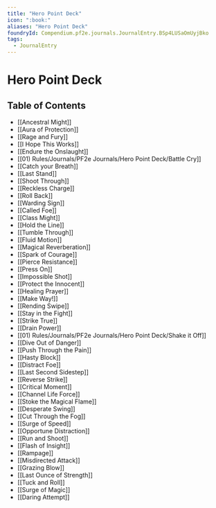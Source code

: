 ```yaml
---
title: "Hero Point Deck"
icon: ":book:"
aliases: "Hero Point Deck"
foundryId: Compendium.pf2e.journals.JournalEntry.BSp4LUSaOmUyjBko
tags:
  - JournalEntry
---
```


# Hero Point Deck

## Table of Contents

- [[Ancestral Might]]
- [[Aura of Protection]]
- [[Rage and Fury]]
- [[I Hope This Works]]
- [[Endure the Onslaught]]
- [[01) Rules/Journals/PF2e Journals/Hero Point Deck/Battle Cry]]
- [[Catch your Breath]]
- [[Last Stand]]
- [[Shoot Through]]
- [[Reckless Charge]]
- [[Roll Back]]
- [[Warding Sign]]
- [[Called Foe]]
- [[Class Might]]
- [[Hold the Line]]
- [[Tumble Through]]
- [[Fluid Motion]]
- [[Magical Reverberation]]
- [[Spark of Courage]]
- [[Pierce Resistance]]
- [[Press On]]
- [[Impossible Shot]]
- [[Protect the Innocent]]
- [[Healing Prayer]]
- [[Make Way!]]
- [[Rending Swipe]]
- [[Stay in the Fight]]
- [[Strike True]]
- [[Drain Power]]
- [[01) Rules/Journals/PF2e Journals/Hero Point Deck/Shake it Off]]
- [[Dive Out of Danger]]
- [[Push Through the Pain]]
- [[Hasty Block]]
- [[Distract Foe]]
- [[Last Second Sidestep]]
- [[Reverse Strike]]
- [[Critical Moment]]
- [[Channel Life Force]]
- [[Stoke the Magical Flame]]
- [[Desperate Swing]]
- [[Cut Through the Fog]]
- [[Surge of Speed]]
- [[Opportune Distraction]]
- [[Run and Shoot]]
- [[Flash of Insight]]
- [[Rampage]]
- [[Misdirected Attack]]
- [[Grazing Blow]]
- [[Last Ounce of Strength]]
- [[Tuck and Roll]]
- [[Surge of Magic]]
- [[Daring Attempt]]